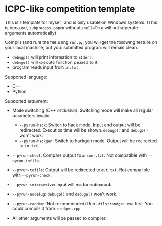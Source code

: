 # ICPC-like competition template

This is a template for myself, and is only usable on Windows systems. (This is because, `subprocess.popen` without `shell=True` will not seperate arguments automatically)

Compile (and run) the file using `run.py`, you will get the following feature on your local machine, but your submitted program will remain clean.

- `debugp()` will print information to `stderr`.
- `debuge()` will execute function passed to it.
- program reads input from `in.txt`.

Supported language:

- C++
- Python

Supported argument:

- Mode switching *(C++ exclusive)*. Switching mode will make all regular parameters invalid.
  - `--pyrun-hack`: Switch to hack mode. Input and output will be redirected. Execution time will be shown. `debugp()` and `debuge()` won't work. 
  - `--pyrun-hackgen`: Switch to hackgen mode. Output will be redirected to `in.txt`.

- `--pyrun-check`: Compare output to `answer.txt`. Not compatible with `--pyrun-tofile`.

- `--pyrun-tofile`: Output will be redirected to `out.txt`. Not compatible with `--pyrun-check`.

- `--pyrun-interactive`: Input will not be redirected.

- `--pyrun-nodebug`: `debugp()` and `debuge()` won't work. 

- `--pyrun-random`: (Not recommended) Run `utils/randgen.exe` first. You could compile it from `randgen.cpp`.

- All other arguments will be passed to compiler.